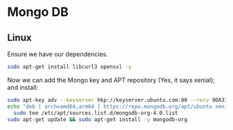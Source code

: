 # Mongo DB

## Linux

Ensure we have our dependencies.
```sh
sudo apt-get install libcurl3 openssl -y
```

Now we can add the Mongo key and APT repository (Yes, it says xenial); and install:

```sh
sudo apt-key adv --keyserver hkp://keyserver.ubuntu.com:80 --recv 9DA31620334BD75D9DCB49F368818C72E52529D4
echo "deb [ arch=amd64,arm64 ] https://repo.mongodb.org/apt/ubuntu xenial/mongodb-org/4.0 multiverse" | \
  sudo tee /etc/apt/sources.list.d/mongodb-org-4.0.list
sudo apt-get update && sudo apt-get install -y mongodb-org
```
